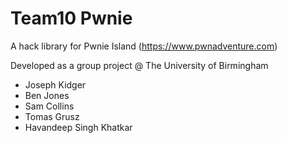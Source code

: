 # Team10 Pwnie

A hack library for Pwnie Island (https://www.pwnadventure.com)

Developed as a group project @ The University of Birmingham
 - Joseph Kidger
 - Ben Jones
 - Sam Collins
 - Tomas Grusz
 - Havandeep Singh Khatkar
